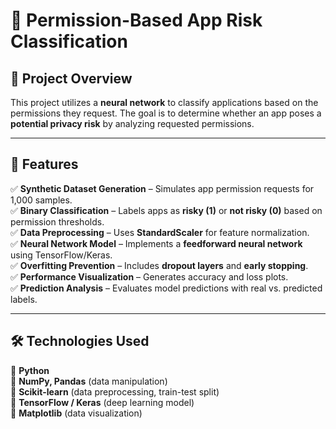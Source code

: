 # 📱 Permission-Based App Risk Classification

## 📝 Project Overview
This project utilizes a **neural network** to classify applications based on the permissions they request. The goal is to determine whether an app poses a **potential privacy risk** by analyzing requested permissions.

---

## 🚀 Features
✅ **Synthetic Dataset Generation** – Simulates app permission requests for 1,000 samples.  
✅ **Binary Classification** – Labels apps as **risky (1)** or **not risky (0)** based on permission thresholds.  
✅ **Data Preprocessing** – Uses **StandardScaler** for feature normalization.  
✅ **Neural Network Model** – Implements a **feedforward neural network** using TensorFlow/Keras.  
✅ **Overfitting Prevention** – Includes **dropout layers** and **early stopping**.  
✅ **Performance Visualization** – Generates accuracy and loss plots.  
✅ **Prediction Analysis** – Evaluates model predictions with real vs. predicted labels.  

---

## 🛠 Technologies Used
🔹 **Python**  
🔹 **NumPy, Pandas** (data manipulation)  
🔹 **Scikit-learn** (data preprocessing, train-test split)  
🔹 **TensorFlow / Keras** (deep learning model)  
🔹 **Matplotlib** (data visualization)  
